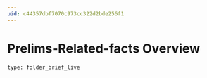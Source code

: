 ```yaml
---
uid: c44357dbf7070c973cc322d2bde256f1
---
```


# Prelims-Related-facts Overview
 
```ccard
type: folder_brief_live
```
 
